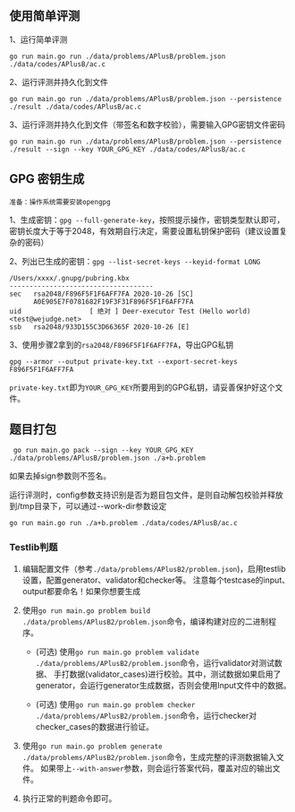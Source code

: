 ## 使用简单评测

1、运行简单评测

```go run main.go run ./data/problems/APlusB/problem.json ./data/codes/APlusB/ac.c```

2、运行评测并持久化到文件

```go run main.go run ./data/problems/APlusB/problem.json --persistence ./result ./data/codes/APlusB/ac.c```

3、运行评测并持久化到文件（带签名和数字校验），需要输入GPG密钥文件密码

```go run main.go run ./data/problems/APlusB/problem.json --persistence ./result --sign --key YOUR_GPG_KEY ./data/codes/APlusB/ac.c```

## GPG 密钥生成

```准备：操作系统需要安装opengpg```

1、生成密钥：`gpg --full-generate-key`，按照提示操作，密钥类型默认即可，密钥长度大于等于2048，有效期自行决定，需要设置私钥保护密码（建议设置复杂的密码）


2、列出已生成的密钥：`gpg --list-secret-keys --keyid-format LONG`

```
/Users/xxxx/.gnupg/pubring.kbx
------------------------------------
sec   rsa2048/F896F5F1F6AFF7FA 2020-10-26 [SC]
      A0E905E7F0781682F19F3F31F896F5F1F6AFF7FA
uid                 [ 绝对 ] Deer-executor Test (Hello world) <test@wejudge.net>
ssb   rsa2048/933D155C3D66365F 2020-10-26 [E]
```

3、使用步骤2拿到的`rsa2048/F896F5F1F6AFF7FA`，导出GPG私钥

```
gpg --armor --output private-key.txt --export-secret-keys F896F5F1F6AFF7FA
```

`private-key.txt`即为`YOUR_GPG_KEY`所要用到的GPG私钥，请妥善保护好这个文件。

## 题目打包

```
 go run main.go pack --sign --key YOUR_GPG_KEY ./data/problems/APlusB/problem.json ./a+b.problem 
```

如果去掉sign参数则不签名。

运行评测时，config参数支持识别是否为题目包文件，是则自动解包校验并释放到/tmp目录下，可以通过--work-dir参数设定

```go run main.go run ./a+b.problem ./data/codes/APlusB/ac.c```

### Testlib判题

1. 编辑配置文件（参考`./data/problems/APlusB2/problem.json`)，启用testlib设置，配置generator、validator和checker等。
注意每个testcase的input、output都要命名！如果你想要生成

2. 使用`go run main.go problem build ./data/problems/APlusB2/problem.json`命令，编译构建对应的二进制程序。

    - (可选) 使用`go run main.go problem validate ./data/problems/APlusB2/problem.json`命令，运行validator对测试数据、
    手打数据(validator_cases)进行校验。其中，测试数据如果启用了generator，会运行generator生成数据，否则会使用Input文件中的数据。
    
    - (可选) 使用`go run main.go problem checker ./data/problems/APlusB2/problem.json`命令，运行checker对checker_cases的数据进行验证。
        
3. 使用`go run main.go problem generate ./data/problems/APlusB2/problem.json`命令，生成完整的评测数据输入文件。
如果带上`--with-answer`参数，则会运行答案代码，覆盖对应的输出文件。

4. 执行正常的判题命令即可。